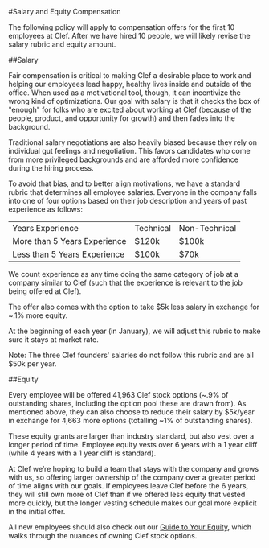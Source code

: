#Salary and Equity Compensation

The following policy will apply to compensation offers for the first 10 employees at Clef. After we have hired 10 people, we will likely revise the salary rubric and equity amount.

##Salary

Fair compensation is critical to making Clef a desirable place to work and helping our employees lead happy, healthy lives inside and outside of the office. When used as a motivational tool, though, it can incentivize the wrong kind of optimizations. Our goal with salary is that it checks the box of "enough" for folks who are excited about working at Clef (because of the people, product, and opportunity for growth) and then fades into the background.

Traditional salary negotiations are also heavily biased because they rely on individual gut feelings and negotiation. This favors candidates who come from more privileged backgrounds and are afforded more confidence during the hiring process.

To avoid that bias, and to better align motivations, we have a standard rubric that determines all employee salaries. Everyone in the company falls into one of four options based on their job description and years of past experience as follows:

<table>
  <tr>
    <td>Years Experience</td>
    <td>Technical</td>
    <td>Non-Technical</td>
  </tr>
  <tr>
    <td>More than 5 Years Experience</td>
    <td>$120k</td>
    <td>$100k</td>
  </tr>
  <tr>
    <td>Less than 5 Years Experience</td>
    <td>$100k</td>
    <td>$70k</td>
  </tr>
</table>


We count experience as any time doing the same category of job at a company similar to Clef (such that the experience is relevant to the job being offered at Clef).

The offer also comes with the option to take $5k less salary in exchange for ~.1% more equity.

At the beginning of each year (in January), we will adjust this rubric to make sure it stays at market rate.

Note: The three Clef founders' salaries do not follow this rubric and are all $50k per year.

##Equity

Every employee will be offered 41,963 Clef stock options (~.9% of outstanding shares, including the option pool these are drawn from). As mentioned above, they can also choose to reduce their salary by $5k/year in exchange for 4,663 more options (totalling ~1% of outstanding shares).

These equity grants are larger than industry standard, but also vest over a longer period of time. Employee equity vests over 6 years with a 1 year cliff (while 4 years with a 1 year cliff is standard).

At Clef we’re hoping to build a team that stays with the company and grows with us, so offering larger ownership of the company over a greater period of time aligns with our goals. If employees leave Clef before the 6 years, they will still own more of Clef than if we offered less equity that vested more quickly, but the longer vesting schedule makes our goal more explicit in the initial offer.

All new employees should also check out our [Guide to Your Equity](https://github.com/clef/handbook/blob/master/Hiring%20Documents/Guide%20to%20Your%20Equity.md), which walks through the nuances of owning Clef stock options.
